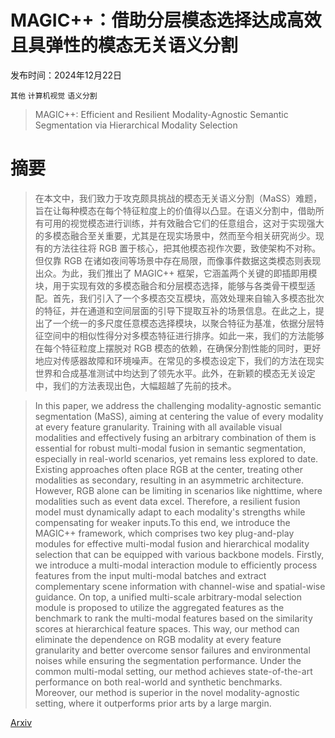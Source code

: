 # MAGIC++：借助分层模态选择达成高效且具弹性的模态无关语义分割

发布时间：2024年12月22日

`其他` `计算机视觉` `语义分割`

> MAGIC++: Efficient and Resilient Modality-Agnostic Semantic Segmentation via Hierarchical Modality Selection

# 摘要

> 在本文中，我们致力于攻克颇具挑战的模态无关语义分割（MaSS）难题，旨在让每种模态在每个特征粒度上的价值得以凸显。在语义分割中，借助所有可用的视觉模态进行训练，并有效融合它们的任意组合，这对于实现强大的多模态融合至关重要，尤其是在现实场景中，然而至今相关研究尚少。现有的方法往往将 RGB 置于核心，把其他模态视作次要，致使架构不对称。但仅靠 RGB 在诸如夜间等场景中存在局限，而像事件数据这类模态则表现出众。为此，我们推出了 MAGIC++ 框架，它涵盖两个关键的即插即用模块，用于实现有效的多模态融合和分层模态选择，能够与各类骨干模型适配。首先，我们引入了一个多模态交互模块，高效处理来自输入多模态批次的特征，并在通道和空间层面的引导下提取互补的场景信息。在此之上，提出了一个统一的多尺度任意模态选择模块，以聚合特征为基准，依据分层特征空间中的相似性得分对多模态特征进行排序。如此一来，我们的方法能够在每个特征粒度上摆脱对 RGB 模态的依赖，在确保分割性能的同时，更好地应对传感器故障和环境噪声。在常见的多模态设定下，我们的方法在现实世界和合成基准测试中均达到了领先水平。此外，在新颖的模态无关设定中，我们的方法表现出色，大幅超越了先前的技术。

> In this paper, we address the challenging modality-agnostic semantic segmentation (MaSS), aiming at centering the value of every modality at every feature granularity. Training with all available visual modalities and effectively fusing an arbitrary combination of them is essential for robust multi-modal fusion in semantic segmentation, especially in real-world scenarios, yet remains less explored to date. Existing approaches often place RGB at the center, treating other modalities as secondary, resulting in an asymmetric architecture. However, RGB alone can be limiting in scenarios like nighttime, where modalities such as event data excel. Therefore, a resilient fusion model must dynamically adapt to each modality's strengths while compensating for weaker inputs.To this end, we introduce the MAGIC++ framework, which comprises two key plug-and-play modules for effective multi-modal fusion and hierarchical modality selection that can be equipped with various backbone models. Firstly, we introduce a multi-modal interaction module to efficiently process features from the input multi-modal batches and extract complementary scene information with channel-wise and spatial-wise guidance. On top, a unified multi-scale arbitrary-modal selection module is proposed to utilize the aggregated features as the benchmark to rank the multi-modal features based on the similarity scores at hierarchical feature spaces. This way, our method can eliminate the dependence on RGB modality at every feature granularity and better overcome sensor failures and environmental noises while ensuring the segmentation performance. Under the common multi-modal setting, our method achieves state-of-the-art performance on both real-world and synthetic benchmarks. Moreover, our method is superior in the novel modality-agnostic setting, where it outperforms prior arts by a large margin.

[Arxiv](https://arxiv.org/abs/2412.16876)